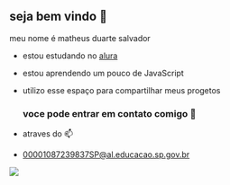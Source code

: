 ## seja bem vindo 👋

meu nome é matheus duarte salvador

- estou estudando no [alura](https://www.alura.com.br/)
- estou aprendendo um pouco de JavaScript
- utilizo esse espaço para compartilhar meus progetos 


  ### voce pode entrar em  contato comigo 🖤
-  atraves do  📫 
- 00001087239837SP@al.educacao.sp.gov.br

![](https://media1.tenor.com/m/Tgi1zNdd-WgAAAAC/escudo-pulsando.gif)

